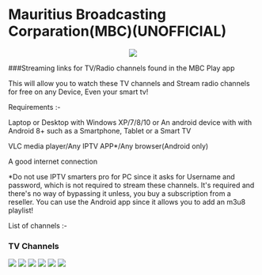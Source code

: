 # Mauritius Broadcasting Corparation(MBC)(UNOFFICIAL)
<p align="center">
  <img src="https://github.com/tangyyt912/mbcplaychannels/blob/main/logos/mbc.png">
</p>

###Streaming links for TV/Radio channels found in the MBC Play app


This will allow you to watch these TV channels and Stream radio channels for free on any Device, Even your smart tv!

Requirements :-

Laptop or Desktop with Windows XP/7/8/10 or An android device with with Android 8+ such as a Smartphone, Tablet or a Smart TV

VLC media player/Any IPTV APP*/Any browser(Android only)

A good internet connection

*Do not use IPTV smarters pro for PC since it asks for Username and password, which is not required to stream these channels. It's required and there's no way of bypassing it unless, you buy a subscription from a reseller. You can use the Android app since it allows you to add an m3u8 playlist!

List of channels :-

### TV Channels
<img src="https://github.com/tangyyt912/mbcplaychannels/blob/main/logos/mbc1_2.png" class="center">
<img src="https://github.com/tangyyt912/mbcplaychannels/blob/main/logos/mbc2_0.png" class="center">
<img src="https://github.com/tangyyt912/mbcplaychannels/blob/main/logos/mbc3_0.png" class="center">
<img src="https://github.com/tangyyt912/mbcplaychannels/blob/main/logos/BTV-logo.png" class="center">
<img src="https://github.com/tangyyt912/mbcplaychannels/blob/main/logos/cinetvlogo.png" class="center">
<img src="https://github.com/tangyyt912/mbcplaychannels/blob/main/logos/ys-logo.png" class="center">





